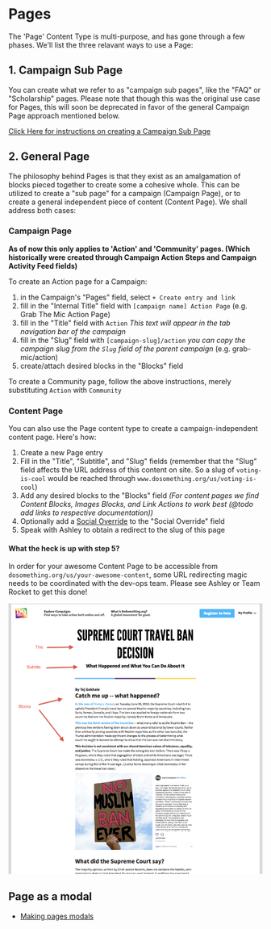 # Pages

The 'Page' Content Type is multi-purpose, and has gone through a few phases. We'll list the three relavant ways to use a Page:

## 1. Campaign Sub Page

You can create what we refer to as "campaign sub pages", like the "FAQ" or "Scholarship" pages.
Please note that though this was the original use case for Pages, this will soon be deprecated in favor of the general Campaign Page approach mentioned below.

[Click Here for instructions on creating a Campaign Sub Page](campaign-sub-page-creation.md)

## 2. General Page

The philosophy behind Pages is that they exist as an amalgamation of blocks pieced together to create some a cohesive whole. This can be utilized to create a "sub page" for a campaign (Campaign Page), or to create a general independent piece of content (Content Page). We shall address both cases:

### Campaign Page

**As of now this only applies to 'Action' and 'Community' pages. (Which historically were created through Campaign Action Steps and Campaign Activity Feed fields)**

To create an Action page for a Campaign:

1.  in the Campaign's "Pages" field, select `+ Create entry and link`
2.  fill in the "Internal Title" field with `[campaign name] Action Page` (e.g. Grab The Mic Action Page)
3.  fill in the "Title" field with `Action` _This text will appear in the tab navigation bar of the campaign_
4.  fill in the "Slug" field with `[campaign-slug]/action` _you can copy the campaign slug from the `Slug` field of the parent campaign_ (e.g. grab-mic/action)
5.  create/attach desired blocks in the "Blocks" field

To create a Community page, follow the above instructions, merely substituting `Action` with `Community`

### Content Page

You can also use the Page content type to create a campaign-independent content page. Here's how:

1.  Create a new Page entry
2.  Fill in the "Title", "Subtitle", and "Slug" fields (remember that the "Slug" field affects the URL address of this content on site. So a slug of `voting-is-cool` would be reached through `www.dosomething.org/us/voting-is-cool`)
3.  Add any desired blocks to the "Blocks" field _(For content pages we find Content Blocks, Images Blocks, and Link Actions to work best (@todo add links to respective documentation))_
4.  Optionally add a [Social Override](../social-overrides.md) to the "Social Override" field
5.  Speak with Ashley to obtain a redirect to the slug of this page

#### What the heck is up with step 5?

In order for your awesome Content Page to be accessible from `dosomething.org/us/your-awesome-content`, some URL redirecting magic needs to be coordinated with the dev-ops team. Please see Ashley or Team Rocket to get this done!

![Content Page](../_assets/content-page.png)

## Page as a modal

* [Making pages modals](making-pages-modals.md)
